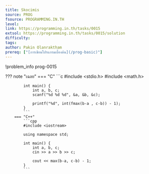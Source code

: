 ```yaml
---
title: Skocimis
source: PROG
fsource: PROGRAMMING.IN.TH
level:
link: https://programming.in.th/tasks/0015
extsol: https://programming.in.th/tasks/0015/solution
difficulty: 
tags: 
author: Pakin Olanraktham
prereq: ["[การเขียนโปรแกรมเบื้องต้น](/prog-basic)"]
---
```


!problem_info prog-0015

??? note "เฉลย"
        === "C"
            ```c
            #include <stdio.h>
            #include <math.h>

            int main() {
                int a, b, c;
                scanf("%d %d %d", &a, &b, &c);

                printf("%d", int(fmax(b-a , c-b)) - 1);
            }
            ```
        === "C++"
            ```cpp
            #include <iostream>

            using namespace std;

            int main() {
                int a, b, c;
                cin >> a >> b >> c;

                cout << max(b-a, c-b) - 1;
            }
            ```
